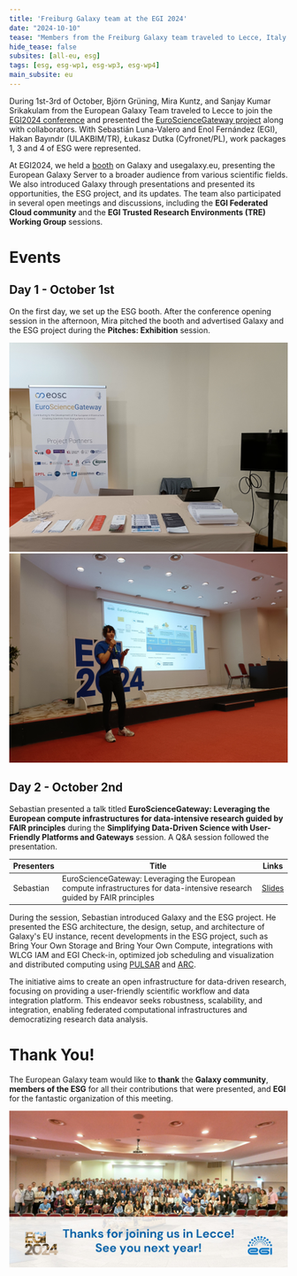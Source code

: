 ```yaml
---
title: 'Freiburg Galaxy team at the EGI 2024'
date: "2024-10-10"
tease: "Members from the Freiburg Galaxy team traveled to Lecce, Italy to participate and present the EuroScienceGateway (ESG) project at the EGI2024 meeting from 1st-3rd October."
hide_tease: false
subsites: [all-eu, esg]
tags: [esg, esg-wp1, esg-wp3, esg-wp4]
main_subsite: eu
---
```


During 1st-3rd of October, Björn Grüning, Mira Kuntz, and Sanjay Kumar Srikakulam from the European Galaxy Team traveled to Lecce to join the [EGI2024 conference](https://www.egi.eu/event/egi2024/) and presented the [EuroScienceGateway project](https://galaxyproject.org/projects/esg/) along with collaborators. With Sebastián Luna-Valero and Enol Fernández (EGI), Hakan Bayındır (ULAKBIM/TR), Łukasz Dutka (Cyfronet/PL), work packages 1, 3 and 4 of ESG were represented.

At EGI2024, we held a [booth](https://www.egi.eu/article/meet-egi2024-exhibitors-eurosciencegateway/) on Galaxy and usegalaxy.eu, presenting the European Galaxy Server to a broader audience from various scientific fields. We also introduced Galaxy through presentations and presented its opportunities, the ESG project, and its updates. The team also participated in several open meetings and discussions, including the **EGI Federated Cloud community** and the **EGI Trusted Research Environments (TRE) Working Group** sessions.

# Events

## Day 1 - October 1st

On the first day, we set up the ESG booth. After the conference opening session in the afternoon, Mira pitched the booth and advertised Galaxy and the ESG project during the **Pitches: Exhibition** session.

![EGI 2024 booth picture](./IMG20241001093754.jpg)
![EGI 2024 booth pitch picture](./IMG20241001150329.jpg)

## Day 2 - October 2nd

Sebastian presented a talk titled **EuroScienceGateway: Leveraging the European compute infrastructures for data-intensive research guided by FAIR principles** during the **Simplifying Data-Driven Science with User-Friendly Platforms and Gateways** session. A Q&A session followed the presentation.

| Presenters | Title | Links |
|---|---|---|
| Sebastian | EuroScienceGateway: Leveraging the European compute infrastructures for data-intensive research guided by FAIR principles | [Slides](https://indico.egi.eu/event/6441/contributions/19369/) |

During the session, Sebastian introduced Galaxy and the ESG project. He presented the ESG architecture, the design, setup, and architecture of Galaxy's EU instance, recent developments in the ESG project, such as Bring Your Own Storage and Bring Your Own Compute, integrations with WLCG IAM and EGI Check-in, optimized job scheduling and visualization and distributed computing using [PULSAR](https://pulsar-network.readthedocs.io/en/latest/index.html) and [ARC](https://arc-user-guide.readthedocs.io/en/latest/index.html).

The initiative aims to create an open infrastructure for data-driven research, focusing on providing a user-friendly scientific workflow and data integration platform. This endeavor seeks robustness, scalability, and integration, enabling federated computational infrastructures and democratizing research data analysis.

# Thank You!

The European Galaxy team would like to **thank** the **Galaxy community**, **members of the ESG** for all their contributions that were presented, and **EGI** for the fantastic organization of this meeting.

![EGI2024 participants picture](./1728046913603.jpeg)

